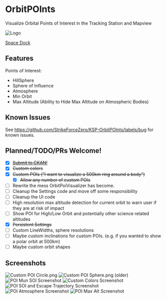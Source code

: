 # OrbitPOInts
Visualize Orbital Points of Interest in the Tracking Station and Mapview

![Logo](./Assets/logo.svg)

[Space Dock](https://spacedock.info/mod/3466/OrbitPOInts)

## Features
Points of Interest:
- HillSphere
- Sphere of Influence
- Atmosphere
- Min Orbit
- Max Altitude (Ability to Hide Max Altitude on Atmospheric Bodies)

## Known Issues
See https://github.com/StrikeForceZero/KSP-OrbitPOInts/labels/bug for known issues.

## Planned/TODO/PRs Welcome!
- [x] [~~Submit to CKAN!~~](https://github.com/KSP-CKAN/NetKAN/blob/master/NetKAN/OrbitPOInts.netkan)
- [x] ~~Custom colors~~
- [x] ~~Custom POIs ("I want to visualize a 500km ring around a body")~~
   - [x] ~~Allow any number of custom POIs~~
- [ ] Rewrite the mess OrbitPoiVisualizer has become.
- [ ] Cleanup the Settings code and move off some responsibility
- [ ] Cleanup the UI code
- [ ] High resolution max altitude detection for current orbit to warn user if they are at risk of impact
- [ ] Show POI for High/Low Orbit and potentially other science related altitudes
- [x] ~~Persistent Settings~~
- [ ] Custom LineWidths, sphere resolutions
- [ ] Maybe custom inclinations for custom POIs. (e.g. if you wanted to show a polar orbit at 500km)
- [ ] Maybe custom orbit shapes

## Screenshots
![Custom POI Circle.png](<Screenshots/Custom POI Circle.png>)
![Custom POI Sphere.png](<Screenshots/Custom POI Sphere.png>)
(older)
![POI Mun SOI Screenshot](<Screenshots/Mun SOI.png>)
![Custom Colors Screenshot](<Screenshots/Custom Colors.png>)
![POI SOI and Escape Trajectory Screenshot](<Screenshots/SOI and Escape Trajectory.png>)
![POI Atmosphere Screenshot](<Screenshots/Atmosphere.png>)
![POI Max Alt Screenshot](<Screenshots/Max ALT.png>)
